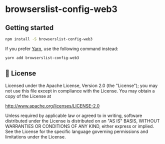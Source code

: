 # browserslist-config-web3

## Getting started

```bash
npm install -S browserslist-config-web3
```

If you prefer [Yarn](https://yarnpkg.com/en/), use the following command
instead:

```bash
yarn add browserslist-config-web3
```

## 📝 License

Licensed under the Apache License, Version 2.0 (the "License"); you may not use
this file except in compliance with the License. You may obtain a copy of the
License at

http://www.apache.org/licenses/LICENSE-2.0

Unless required by applicable law or agreed to in writing, software distributed
under the License is distributed on an "AS IS" BASIS, WITHOUT WARRANTIES OR
CONDITIONS OF ANY KIND, either express or implied. See the License for the
specific language governing permissions and limitations under the License.
